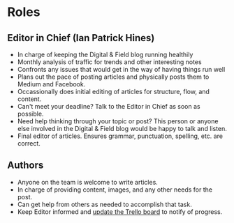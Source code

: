 # Roles

## Editor in Chief (Ian Patrick Hines)

- In charge of keeping the Digital & Field blog running healthily
- Monthly analysis of traffic for trends and other interesting notes
- Confronts any issues that would get in the way of having things run well
- Plans out the pace of posting articles and physically posts them to Medium and Facebook.
- Occassionally does initial editing of articles for structure, flow, and content.
- Can't meet your deadline? Talk to the Editor in Chief as soon as possible.
- Need help thinking through your topic or post? This person or anyone else involved in the Digital & Field blog would be happy to talk and listen.
- Final editor of articles. Ensures grammar, punctuation, spelling, etc. are correct.

## Authors

- Anyone on the team is welcome to write articles.
- In charge of providing content, images, and any other needs for the post.
- Can get help from others as needed to accomplish that task.
- Keep Editor informed and [update the Trello board][trello] to notify of progress.

[trello]: https://trello.com/b/G0EgmIfV/the-digital-field-blog